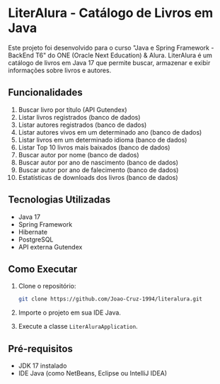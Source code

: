 # LiterAlura - Catálogo de Livros em Java

Este projeto foi desenvolvido para o curso "Java e Spring Framework - BackEnd T6" do ONE (Oracle Next Education) & Alura. LiterAlura é um catálogo de livros em Java 17 que permite buscar, armazenar e exibir informações sobre livros e autores.

## Funcionalidades

1. Buscar livro por título (API Gutendex)
2. Listar livros registrados (banco de dados)
3. Listar autores registrados (banco de dados)
4. Listar autores vivos em um determinado ano (banco de dados)
5. Listar livros em um determinado idioma (banco de dados)
6. Listar Top 10 livros mais baixados (banco de dados)
7. Buscar autor por nome (banco de dados)
8. Buscar autor por ano de nascimento (banco de dados)
9. Buscar autor por ano de falecimento (banco de dados)
10. Estatísticas de downloads dos livros (banco de dados)

## Tecnologias Utilizadas

- Java 17
- Spring Framework
- Hibernate
- PostgreSQL
- API externa Gutendex

## Como Executar

1. Clone o repositório:
   ```bash
   git clone https://github.com/Joao-Cruz-1994/literalura.git

2. Importe o projeto em sua IDE Java.

3. Execute a classe `LiterAluraApplication`.

## Pré-requisitos

- JDK 17 instalado
- IDE Java (como NetBeans, Eclipse ou IntelliJ IDEA)




